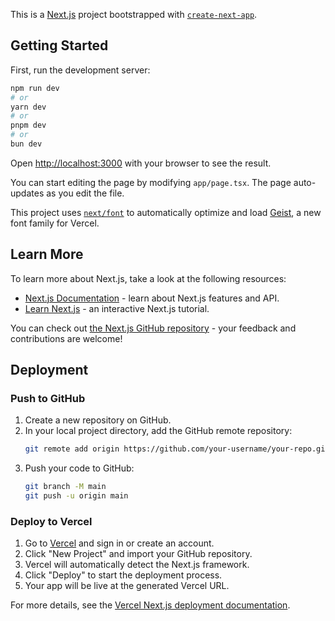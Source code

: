 This is a [Next.js](https://nextjs.org) project bootstrapped with [`create-next-app`](https://nextjs.org/docs/app/api-reference/cli/create-next-app).

## Getting Started

First, run the development server:

```bash
npm run dev
# or
yarn dev
# or
pnpm dev
# or
bun dev
```

Open [http://localhost:3000](http://localhost:3000) with your browser to see the result.

You can start editing the page by modifying `app/page.tsx`. The page auto-updates as you edit the file.

This project uses [`next/font`](https://nextjs.org/docs/app/building-your-application/optimizing/fonts) to automatically optimize and load [Geist](https://vercel.com/font), a new font family for Vercel.

## Learn More

To learn more about Next.js, take a look at the following resources:

- [Next.js Documentation](https://nextjs.org/docs) - learn about Next.js features and API.
- [Learn Next.js](https://nextjs.org/learn) - an interactive Next.js tutorial.

You can check out [the Next.js GitHub repository](https://github.com/vercel/next.js) - your feedback and contributions are welcome!

## Deployment

### Push to GitHub

1. Create a new repository on GitHub.
2. In your local project directory, add the GitHub remote repository:
   ```bash
   git remote add origin https://github.com/your-username/your-repo.git
   ```
3. Push your code to GitHub:
   ```bash
   git branch -M main
   git push -u origin main
   ```

### Deploy to Vercel

1. Go to [Vercel](https://vercel.com) and sign in or create an account.
2. Click "New Project" and import your GitHub repository.
3. Vercel will automatically detect the Next.js framework.
4. Click "Deploy" to start the deployment process.
5. Your app will be live at the generated Vercel URL.

For more details, see the [Vercel Next.js deployment documentation](https://vercel.com/docs/concepts/deployments/overview).
